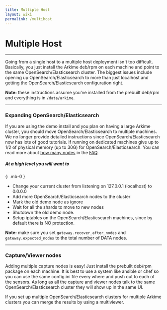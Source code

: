 ```yaml
---
title: Multiple Host
layout: wiki
permalink: /multihost
---
```


<div class="full-height-and-width-container with-footer p-3" markdown="1">

# Multiple Host

---

Going from a single host to a multiple host deployment isn't too difficult. Basically, you just install the Arkime deb/rpm on each machine and point to the same OpenSearch/Elasticsearch cluster. The biggest issues include opening up OpenSearch/Elasticsearch to more than just localhost and getting the OpenSearch/Elasticsearch configuration right.

**Note:** these instructions assume you've installed from the prebuilt deb/rpm and everything is in `/data/arkime`.

---

### Expanding OpenSearch/Elasticsearch

If you are using the demo install and you plan on having a large Arkime cluster, you should move OpenSearch/Elasticsearch to multiple machines. We no longer provide detailed instructions since OpenSearch/Elasticsearch now has lots of good tutorials. If running on dedicated machines give up to 1/2 of physical memory (up to 30G) for OpenSearch/Elasticsearch. You can read more about [how many nodes](faq#how-many-elasticsearch-nodes-or-machines-do-i-need) in the [FAQ](faq).

##### At a high level you will want to
{: .mb-0 }

  * Change your current cluster from listening on 127.0.0.1 (localhost) to 0.0.0.0
  * Add more OpenSearch/Elasticsearch nodes to the cluster
  * Mark the old demo node as ignore
  * Wait for all the shards to move to new nodes
  * Shutdown the old demo node.
  * Setup iptables on the OpenSearch/Elasticsearch machines, since by default there is NO protection.

**Note:** make sure you set `gateway.recover_after_nodes` and `gateway.expected_nodes` to the total number of DATA nodes.

---

### Capture/Viewer nodes

Adding multiple capture nodes is easy! Just install the prebuilt deb/rpm package on each machine. It is best to use a system like ansible or chef so you can use the same config.ini file every where and push out to each of the sensors. As long as all the capture and viewer nodes talk to the same OpenSearch/Elasticsearch cluster they will show up in the same UI.

If you set up multiple OpenSearch/Elasticsearch clusters for multiple Arkime clusters you can merge the results by using a multiviewer.

</div>
